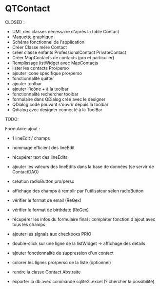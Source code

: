 # QTContact

CLOSED :
- UML des classes nécessaire d'après la table Contact
- Maquette graphique
- Schéma fonctionnel de l'application
- Créer Classe mère Contact
- créer classe enfants ProfessionalContact PrivateContact
- Créer MapContacts de contacts (pro et particulier)
- Remplissage listWidget avec MapContacts 
- lister les contacts Pro/perso
- ajouter icone spécifique pro/perso
- fonctionnalité quitter
- ajouter toolbar
- ajouter l'icône + à la toolbar
- fonctionnalité rechercher toolbar﻿
- formulaire dans QDialog créé avec le designer
- QDialog codé pouvant s'ouvrir depuis la toolbar
- Qdialog avec designer connecté à la ToolBar


TODO:

Formulaire ajout :
- 1 lineEdit / champs 
- nommage efficient des lineEdit
- récupérer text des lineEdits
- ajouter les valeurs des lineEdits dans la base de données (se servir de ContactDAO)
- création radioButton pro/perso
- affichage des champs à remplir par l'utilisateur selon radioButton
- vérifier le format de email (ReGex)
- vérifier le format de birthdate (ReGex) 
- récupérer les infos du formulaire final : compléter fonction d'ajout avec tous les champs

- ajouter les signals aux checkboxs PRIO
- double-click sur une ligne de la listWidget -> affichage des détails 
- ajouter fonctionnalité de suppression d'un contact
- colorer les lignes pro/perso de la liste (optionnel)
- rendre la classe Contact Abstraite
- exporter la db avec commande sqlite3 .excel (? chercher la possibilité)
